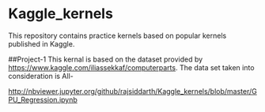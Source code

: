 # Kaggle_kernels

This repository contains practice kernels based on popular kernels published in Kaggle.

##Project-1 
   This kernal is based on the dataset provided by https://www.kaggle.com/iliassekkaf/computerparts. The data set taken into consideration is All-
   
http://nbviewer.jupyter.org/github/rajsiddarth/Kaggle_kernels/blob/master/GPU_Regression.ipynb

